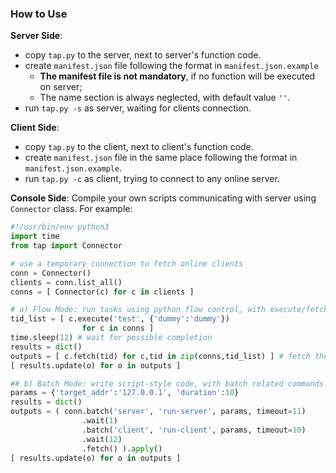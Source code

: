 ### How to Use

**Server Side**:
- copy `tap.py` to the server, next to server's function code.
- create `manifest.json` file following the format in `manifest.json.example`
  - **The manifest file is not mandatory**, if no function will be executed on server;
  - The name section is always neglected, with default value `''`.
- run `tap.py -s` as server, waiting for clients connection.

**Client Side**:
- copy `tap.py` to the client, next to client's function code.
- create `manifest.json` file in the same place following the format in `manifest.json.example`.
- run `tap.py -c` as client, trying to connect to any online server.

**Console Side**:
Compile your own scripts communicating with server using `Connector` class. For example:

```python
#!/usr/bin/env python3
import time
from tap import Connector

# use a temporary connection to fetch online clients
conn = Connector()
clients = conn.list_all()
conns = [ Connector(c) for c in clients ]

# a) Flow Mode: run tasks using python flow control, with execute/fetch.
tid_list = [ c.execute('test', {'dummy':'dummy'})
                for c in conns ]
time.sleep(12) # wait for possible completion
results = dict()
outputs = [ c.fetch(tid) for c,tid in zip(conns,tid_list) ] # fetch the results
[ results.update(o) for o in outputs ]

## b) Batch Mode: write script-style code, with batch related commands.
params = {'target_addr':'127.0.0.1', 'duration':10}
results = dict()
outputs = ( conn.batch('server', 'run-server', params, timeout=11)
                .wait(1)
                .batch('client', 'run-client', params, timeout=10)
                .wait(12)
                .fetch() ).apply()
[ results.update(o) for o in outputs ]
```
